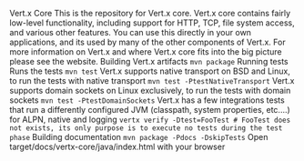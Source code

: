 Vert.x Core This is the repository for Vert.x core. Vert.x core contains fairly low-level functionality, including support for HTTP, TCP, file system access, and various other features. You can use this directly in your own applications, and its used by many of the other components of Vert.x. For more information on Vert.x and where Vert.x core fits into the big picture please see the website. Building Vert.x artifacts ``` mvn package ``` Running tests Runs the tests ``` mvn test ``` Vert.x supports native transport on BSD and Linux, to run the tests with native transport ``` mvn test -PtestNativeTransport ``` Vert.x supports domain sockets on Linux exclusively, to run the tests with domain sockets ``` mvn test -PtestDomainSockets ``` Vert.x has a few integrations tests that run a differently configured JVM (classpath, system properties, etc....) for ALPN, native and logging ``` vertx verify -Dtest=FooTest # FooTest does not exists, its only purpose is to execute no tests during the test phase ``` Building documentation ``` mvn package -Pdocs -DskipTests ``` Open target/docs/vertx-core/java/index.html with your browser